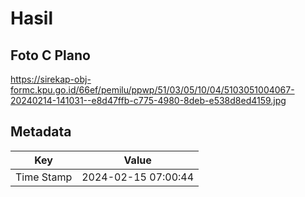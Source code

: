 # Hasil

## Foto C Plano

https://sirekap-obj-formc.kpu.go.id/66ef/pemilu/ppwp/51/03/05/10/04/5103051004067-20240214-141031--e8d47ffb-c775-4980-8deb-e538d8ed4159.jpg


## Metadata

| Key        | Value               |
| ---------- | ------------------- |
| Time Stamp | 2024-02-15 07:00:44 |



